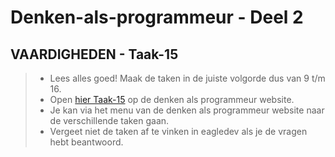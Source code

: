 # Denken-als-programmeur - Deel 2

## VAARDIGHEDEN - Taak-15
>* Lees alles goed! Maak de taken in de juiste volgorde dus van 9 t/m 16. 
>* Open [hier Taak-15](https://talnet.sharepoint.com/sites/Denkenalsprogrammeur2/SitePages/taak15.aspx) op de denken als programmeur website.
>* Je kan via het menu van de denken als programmeur website naar de verschillende taken gaan.
>* Vergeet niet de taken af te vinken in eagledev als je de vragen hebt beantwoord.